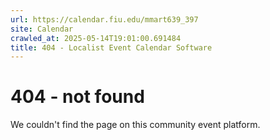 ```yaml
---
url: https://calendar.fiu.edu/mmart639_397
site: Calendar
crawled_at: 2025-05-14T19:01:00.691484
title: 404 - Localist Event Calendar Software
---
```


# 404 - not found
We couldn't find the page on this community event platform.
